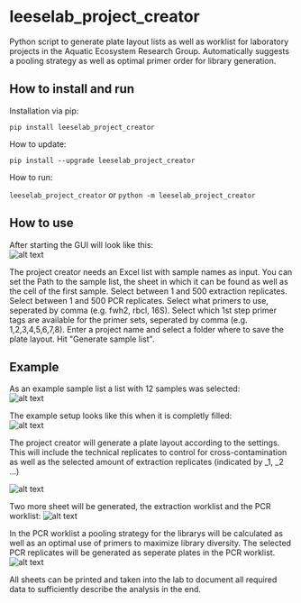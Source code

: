 # leeselab_project_creator
 Python script to generate plate layout lists as well as worklist for laboratory projects in the Aquatic Ecosystem Research Group.
 Automatically suggests a pooling strategy as well as optimal primer order for library generation.

## How to install and run
Installation via pip:

`pip install leeselab_project_creator`

How to update:

`pip install --upgrade leeselab_project_creator`

How to run:

`leeselab_project_creator` or `python -m leeselab_project_creator`

## How to use
After starting the GUI will look like this:  
![alt text](image-1.png)

The project creator needs an Excel list with sample names as input. 
You can set the Path to the sample list, the sheet in which it can be found as well as the cell of the first sample.
Select between 1 and 500 extraction replicates.
Select between 1 and 500 PCR replicates.
Select what primers to use, seperated by comma (e.g. fwh2, rbcl, 16S).
Select which 1st step primer tags are available for the primer sets, seperated by comma (e.g. 1,2,3,4,5,6,7,8).
Enter a project name and select a folder where to save the plate layout.
Hit "Generate sample list".

## Example
As an example sample list a list with 12 samples was selected:  
![alt text](image.png)  

The example setup looks like this when it is completly filled:  
![alt text](image-2.png)  

The project creator will generate a plate layout according to the settings.
This will include the technical replicates to control for cross-contamination as well as the selected amount of extraction replicates (indicated by _1, _2 ...)

![alt text](image-3.png)

Two more sheet will be generated, the extraction worklist and the PCR worklist:
![alt text](image-4.png)

In the PCR worklist a pooling strategy for the librarys will be calculated as well as an optimal use of primers to maximize library diversity.
The selected PCR replicates will be generated as seperate plates in the PCR worklist.
![alt text](image-5.png)

All sheets can be printed and taken into the lab to document all required data to sufficiently describe the analysis in the end.

